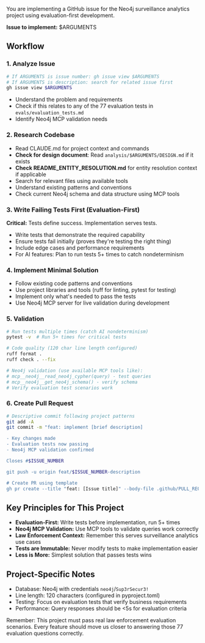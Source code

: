 You are implementing a GitHub issue for the Neo4j surveillance analytics project using evaluation-first development.

**Issue to implement:**
$ARGUMENTS

## Workflow

### 1. Analyze Issue
```bash
# If ARGUMENTS is issue number: gh issue view $ARGUMENTS
# If ARGUMENTS is description: search for related issue first
gh issue view $ARGUMENTS
```
- Understand the problem and requirements
- Check if this relates to any of the 77 evaluation tests in `evals/evaluation_tests.md`
- Identify Neo4j MCP validation needs

### 2. Research Codebase
- Read CLAUDE.md for project context and commands
- **Check for design document**: Read `analysis/$ARGUMENTS/DESIGN.md` if it exists
- **Check README_ENTITY_RESOLUTION.md** for entity resolution context if applicable
- Search for relevant files using available tools
- Understand existing patterns and conventions
- Check current Neo4j schema and data structure using MCP tools

### 3. Write Failing Tests First (Evaluation-First)
**Critical:** Tests define success. Implementation serves tests.
- Write tests that demonstrate the required capability
- Ensure tests fail initially (proves they're testing the right thing)
- Include edge cases and performance requirements
- For AI features: Plan to run tests 5+ times to catch nondeterminism

### 4. Implement Minimal Solution
- Follow existing code patterns and conventions
- Use project libraries and tools (ruff for linting, pytest for testing)
- Implement only what's needed to pass the tests
- Use Neo4j MCP server for live validation during development

### 5. Validation
```bash
# Run tests multiple times (catch AI nondeterminism)
pytest -v  # Run 5+ times for critical tests

# Code quality (120 char line length configured)
ruff format .
ruff check . --fix

# Neo4j validation (use available MCP tools like):
# mcp__neo4j__read_neo4j_cypher(query) - test queries
# mcp__neo4j__get_neo4j_schema() - verify schema
# Verify evaluation test scenarios work
```

### 6. Create Pull Request
```bash
# Descriptive commit following project patterns
git add -A
git commit -m "feat: implement [brief description]

- Key changes made
- Evaluation tests now passing
- Neo4j MCP validation confirmed

Closes #$ISSUE_NUMBER

git push -u origin feat/$ISSUE_NUMBER-description

# Create PR using template
gh pr create --title "feat: [Issue title]" --body-file .github/PULL_REQUEST_TEMPLATE.md
```

## Key Principles for This Project

- **Evaluation-First:** Write tests before implementation, run 5+ times
- **Neo4j MCP Validation:** Use MCP tools to validate queries work correctly  
- **Law Enforcement Context:** Remember this serves surveillance analytics use cases
- **Tests are Immutable:** Never modify tests to make implementation easier
- **Less is More:** Simplest solution that passes tests wins

## Project-Specific Notes

- Database: Neo4j with credentials `neo4j`/`Sup3rSecur3!`
- Line length: 120 characters (configured in pyproject.toml)
- Testing: Focus on evaluation tests that verify business requirements
- Performance: Query responses should be <5s for evaluation criteria

Remember: This project must pass real law enforcement evaluation scenarios. Every feature should move us closer to answering those 77 evaluation questions correctly.
